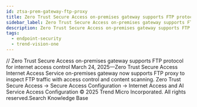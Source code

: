 ```yaml
---
id: ztsa-prem-gateway-ftp-proxy
title: Zero Trust Secure Access on-premises gateway supports FTP protocol for internet access control
sidebar_label: Zero Trust Secure Access on-premises gateway supports FTP protocol for internet access control
description: Zero Trust Secure Access on-premises gateway supports FTP protocol for internet access control
tags:
  - endpoint-security
  - trend-vision-one
---
```


/*<![CDATA[*/ $('#title').html($('meta[name=map-description]').attr('content')); /*]]>*/ Zero Trust Secure Access on-premises gateway supports FTP protocol for internet access control March 24, 2025—Zero Trust Secure Access Internet Access Service on-premises gateway now supports FTP proxy to inspect FTP traffic with access control and content scanning. Zero Trust Secure Access → Secure Access Configuration → Internet Access and AI Service Access Configuration © 2025 Trend Micro Incorporated. All rights reserved.Search Knowledge Base